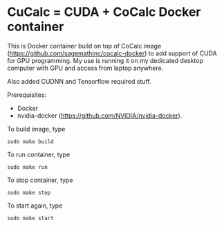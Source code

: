 # CuCalc = CUDA + CoCalc Docker container

This is Docker container build on top of CoCalc image (https://github.com/sagemathinc/cocalc-docker) to add support of CUDA for GPU programming. My use is running it on my dedicated desktop computer with GPU and access from laptop anywhere.

Also added CUDNN and Tensorflow required stuff.

Prerequisites:
+ Docker
+ nvidia-docker (https://github.com/NVIDIA/nvidia-docker).

To build image, type

    sudo make build
    
To run container, type

    sudo make run
    
To stop container, type

    sudo make stop
    
To start again, type

    sudo make start
    
